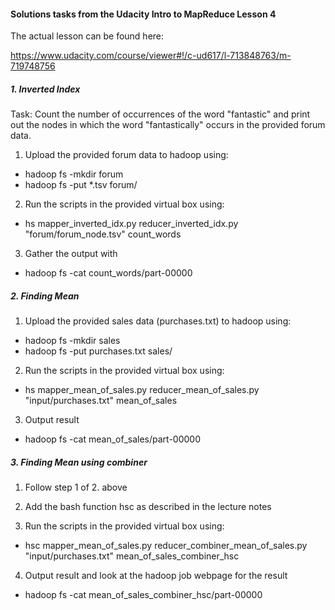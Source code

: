 #### Solutions tasks from the Udacity Intro to MapReduce Lesson 4
The actual lesson can be found here:

 https://www.udacity.com/course/viewer#!/c-ud617/l-713848763/m-719748756

##### 1. Inverted Index
Task: Count the number of occurrences of the word "fantastic" and print out the nodes
in which the word "fantastically" occurs in the provided forum data.


1. Upload the provided forum data to hadoop using:
  * hadoop fs -mkdir forum
  * hadoop fs -put *.tsv forum/

2. Run the scripts in the provided virtual box using:
  * hs mapper_inverted_idx.py reducer_inverted_idx.py "forum/forum_node.tsv" count_words

3. Gather the output with
  * hadoop fs -cat count_words/part-00000


##### 2. Finding Mean
1. Upload the provided sales data (purchases.txt) to hadoop using:
  * hadoop fs -mkdir sales
  * hadoop fs -put purchases.txt sales/

2. Run the scripts in the provided virtual box using:
  * hs mapper_mean_of_sales.py reducer_mean_of_sales.py  "input/purchases.txt" mean_of_sales

3. Output result
  * hadoop fs -cat mean_of_sales/part-00000


##### 3. Finding Mean using combiner
1. Follow step 1 of 2. above

2. Add the bash function hsc as described in the lecture notes

3. Run the scripts in the provided virtual box using:
  * hsc mapper_mean_of_sales.py reducer_combiner_mean_of_sales.py  "input/purchases.txt" mean_of_sales_combiner_hsc

4. Output result and look at the hadoop job webpage for the result
  * hadoop fs -cat mean_of_sales_combiner_hsc/part-00000

